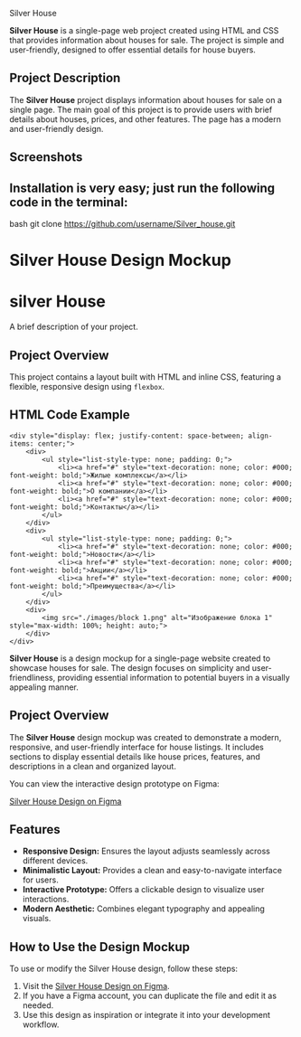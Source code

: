  Silver House

**Silver House** is a single-page web project created using HTML and CSS that provides information about houses for sale. The project is simple and user-friendly, designed to offer essential details for house buyers.

## Project Description

The **Silver House** project displays information about houses for sale on a single page. The main goal of this project is to provide users with brief details about houses, prices, and other features. The page has a modern and user-friendly design.

## Screenshots

## Installation is very easy; just run the following code in the terminal:
bash
git clone https://github.com/username/Silver_house.git
# Silver House Design Mockup

# silver House

A brief description of your project.

## Project Overview

This project contains a layout built with HTML and inline CSS, featuring a flexible, responsive design using `flexbox`.

## HTML Code Example

```
<div style="display: flex; justify-content: space-between; align-items: center;">
    <div>
        <ul style="list-style-type: none; padding: 0;">
            <li><a href="#" style="text-decoration: none; color: #000; font-weight: bold;">Жилые комплексы</a></li>
            <li><a href="#" style="text-decoration: none; color: #000; font-weight: bold;">О компании</a></li>
            <li><a href="#" style="text-decoration: none; color: #000; font-weight: bold;">Контакты</a></li>
        </ul>
    </div>
    <div>
        <ul style="list-style-type: none; padding: 0;">
            <li><a href="#" style="text-decoration: none; color: #000; font-weight: bold;">Новости</a></li>
            <li><a href="#" style="text-decoration: none; color: #000; font-weight: bold;">Акции</a></li>
            <li><a href="#" style="text-decoration: none; color: #000; font-weight: bold;">Преимущества</a></li>
        </ul>
    </div>
    <div>
        <img src="./images/block 1.png" alt="Изображение блока 1" style="max-width: 100%; height: auto;">
    </div>
</div>
```


**Silver House** is a design mockup for a single-page website created to showcase houses for sale. The design focuses on simplicity and user-friendliness, providing essential information to potential buyers in a visually appealing manner.

## Project Overview

The **Silver House** design mockup was created to demonstrate a modern, responsive, and user-friendly interface for house listings. It includes sections to display essential details like house prices, features, and descriptions in a clean and organized layout.

You can view the interactive design prototype on Figma:

[Silver House Design on Figma](https://www.figma.com/proto/M4KmNdWJuWGJZxXWKtPdPZ/Silver-House?node-id=1-2&starting-point-node-id=1%3A2&t=krZFzBc8SsTcJhDp-1)

## Features

- **Responsive Design:** Ensures the layout adjusts seamlessly across different devices.
- **Minimalistic Layout:** Provides a clean and easy-to-navigate interface for users.
- **Interactive Prototype:** Offers a clickable design to visualize user interactions.
- **Modern Aesthetic:** Combines elegant typography and appealing visuals.

## How to Use the Design Mockup

To use or modify the Silver House design, follow these steps:

1. Visit the [Silver House Design on Figma](https://www.figma.com/proto/M4KmNdWJuWGJZxXWKtPdPZ/Silver-House?node-id=1-2&starting-point-node-id=1%3A2&t=krZFzBc8SsTcJhDp-1).
2. If you have a Figma account, you can duplicate the file and edit it as needed.
3. Use this design as inspiration or integrate it into your development workflow.




